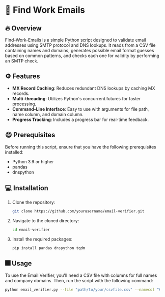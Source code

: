 # 📧 Find Work Emails


## 🔥 Overview
Find-Work-Emails is a simple Python script designed to validate email addresses using SMTP protocol and DNS lookups. It reads from a CSV file containing names and domains, generates possible email format guesses based on common patterns, and checks each one for validity by performing an SMTP check.

## ⚙️ Features
- **MX Record Caching**: Reduces redundant DNS lookups by caching MX records.
- **Multi-threading**: Utilizes Python's concurrent.futures for faster processing.
- **Command-Line Interface**: Easy to use with arguments for file path, name column, and domain column.
- **Progress Tracking**: Includes a progress bar for real-time feedback.

## 😄 Prerequisites
Before running this script, ensure that you have the following prerequisites installed:
- Python 3.6 or higher
- pandas
- dnspython

## 💻 Installation
1. Clone the repository:
    ```bash
    git clone https://github.com/yourusername/email-verifier.git
    ```
2. Navigate to the cloned directory:
    ```bash
    cd email-verifier
    ```
3. Install the required packages:
    ```bash
    pip install pandas dnspython tqdm
    ```

## 🎆 Usage
To use the Email Verifier, you'll need a CSV file with columns for full names and company domains. Then, run the script with the following command:

```bash
python email_verifier.py --file "path/to/your/csvfile.csv" --namecol "Column Name for Full Names" --domaincol "Column Name for Company Domain"
